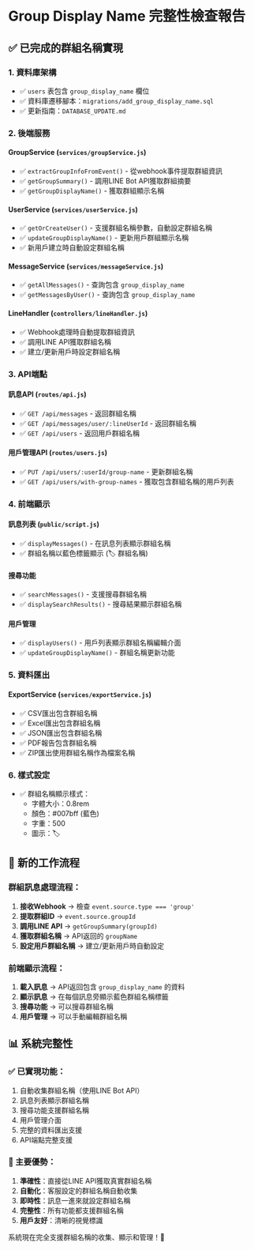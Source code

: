 # Group Display Name 完整性檢查報告

## ✅ 已完成的群組名稱實現

### 1. 資料庫架構
- ✅ `users` 表包含 `group_display_name` 欄位
- ✅ 資料庫遷移腳本：`migrations/add_group_display_name.sql`
- ✅ 更新指南：`DATABASE_UPDATE.md`

### 2. 後端服務

#### GroupService (`services/groupService.js`)
- ✅ `extractGroupInfoFromEvent()` - 從webhook事件提取群組資訊
- ✅ `getGroupSummary()` - 調用LINE Bot API獲取群組摘要
- ✅ `getGroupDisplayName()` - 獲取群組顯示名稱

#### UserService (`services/userService.js`)
- ✅ `getOrCreateUser()` - 支援群組名稱參數，自動設定群組名稱
- ✅ `updateGroupDisplayName()` - 更新用戶群組顯示名稱
- ✅ 新用戶建立時自動設定群組名稱

#### MessageService (`services/messageService.js`)
- ✅ `getAllMessages()` - 查詢包含 `group_display_name`
- ✅ `getMessagesByUser()` - 查詢包含 `group_display_name`

#### LineHandler (`controllers/lineHandler.js`)
- ✅ Webhook處理時自動提取群組資訊
- ✅ 調用LINE API獲取群組名稱
- ✅ 建立/更新用戶時設定群組名稱

### 3. API端點

#### 訊息API (`routes/api.js`)
- ✅ `GET /api/messages` - 返回群組名稱
- ✅ `GET /api/messages/user/:lineUserId` - 返回群組名稱
- ✅ `GET /api/users` - 返回用戶群組名稱

#### 用戶管理API (`routes/users.js`)
- ✅ `PUT /api/users/:userId/group-name` - 更新群組名稱
- ✅ `GET /api/users/with-group-names` - 獲取包含群組名稱的用戶列表

### 4. 前端顯示

#### 訊息列表 (`public/script.js`)
- ✅ `displayMessages()` - 在訊息列表顯示群組名稱
- ✅ 群組名稱以藍色標籤顯示 (🏷️ 群組名稱)

#### 搜尋功能
- ✅ `searchMessages()` - 支援搜尋群組名稱
- ✅ `displaySearchResults()` - 搜尋結果顯示群組名稱

#### 用戶管理
- ✅ `displayUsers()` - 用戶列表顯示群組名稱編輯介面
- ✅ `updateGroupDisplayName()` - 群組名稱更新功能

### 5. 資料匯出

#### ExportService (`services/exportService.js`)
- ✅ CSV匯出包含群組名稱
- ✅ Excel匯出包含群組名稱  
- ✅ JSON匯出包含群組名稱
- ✅ PDF報告包含群組名稱
- ✅ ZIP匯出使用群組名稱作為檔案名稱

### 6. 樣式設定
- ✅ 群組名稱顯示樣式：
  - 字體大小：0.8rem
  - 顏色：#007bff (藍色)
  - 字重：500
  - 圖示：🏷️

## 🔄 新的工作流程

### 群組訊息處理流程：
1. **接收Webhook** → 檢查 `event.source.type === 'group'`
2. **提取群組ID** → `event.source.groupId`
3. **調用LINE API** → `getGroupSummary(groupId)`
4. **獲取群組名稱** → API返回的 `groupName`
5. **設定用戶群組名稱** → 建立/更新用戶時自動設定

### 前端顯示流程：
1. **載入訊息** → API返回包含 `group_display_name` 的資料
2. **顯示訊息** → 在每個訊息旁顯示藍色群組名稱標籤
3. **搜尋功能** → 可以搜尋群組名稱
4. **用戶管理** → 可以手動編輯群組名稱

## 📊 系統完整性

### ✅ 已實現功能：
1. 自動收集群組名稱（使用LINE Bot API）
2. 訊息列表顯示群組名稱
3. 搜尋功能支援群組名稱
4. 用戶管理介面
5. 完整的資料匯出支援
6. API端點完整支援

### 🎯 主要優勢：
1. **準確性**：直接從LINE API獲取真實群組名稱
2. **自動化**：客服設定的群組名稱自動收集
3. **即時性**：訊息一進來就設定群組名稱
4. **完整性**：所有功能都支援群組名稱
5. **用戶友好**：清晰的視覺標識

系統現在完全支援群組名稱的收集、顯示和管理！🎉
